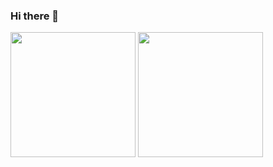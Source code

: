 ### Hi there 👋

<img height=200 align="center" src="https://github-readme-stats-kappa-lilac-89.vercel.app/api/top-langs/?username=hesamzkr&layout=compact&&theme=radical" />
<img height=200 align="center" src="https://github-readme-stats-kappa-lilac-89.vercel.app/api?username=hesamzkr&show_icons=true&theme=radical&langs_count=8&card_width=320" />



<!--
**hesamzkr/hesamzkr** is a ✨ _special_ ✨ repository because its `README.md` (this file) appears on your GitHub profile.

Here are some ideas to get you started:

- 🔭 I’m currently working on ...
- 🌱 I’m currently learning ...
- 👯 I’m looking to collaborate on ...
- 🤔 I’m looking for help with ...
- 💬 Ask me about ...
- 📫 How to reach me: ...
- 😄 Pronouns: ...
- ⚡ Fun fact: ...
-->
